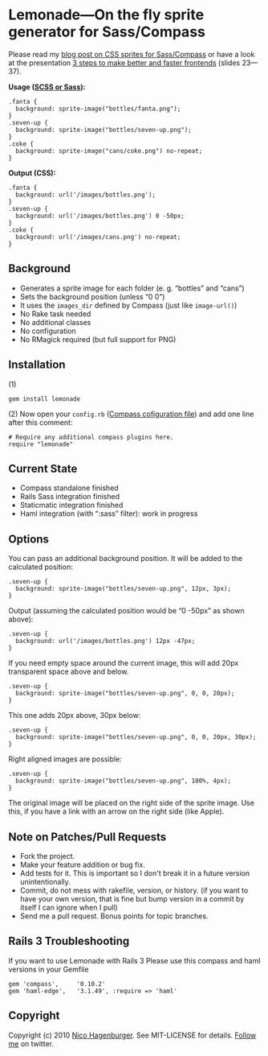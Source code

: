 Lemonade—On the fly sprite generator for Sass/Compass
=====================================================

Please read my [blog post on CSS sprites for Sass/Compass](http://www.hagenburger.net/BLOG/Lemonade-CSS-Sprites-for-Sass-Compass.html) or have a look at the presentation [3 steps to make better and faster frontends](http://www.slideshare.net/hagenburger/3-steps-to-make-better-faster-frontends) (slides 23—37).


**Usage ([SCSS or Sass](http://sass-lang.com/docs/yardoc/file.SASS_REFERENCE.html)):**

    .fanta {
      background: sprite-image("bottles/fanta.png");
    }
    .seven-up {
      background: sprite-image("bottles/seven-up.png");
    }
    .coke {
      background: sprite-image("cans/coke.png") no-repeat;
    }

**Output (CSS):**

    .fanta {
      background: url('/images/bottles.png');
    }
    .seven-up {
      background: url('/images/bottles.png') 0 -50px;
    }
    .coke {
      background: url('/images/cans.png') no-repeat;
    }


Background
----------

* Generates a sprite image for each folder (e. g. “bottles” and “cans”)
* Sets the background position (unless “0 0”)
* It uses the `images_dir` defined by Compass (just like `image-url()`)
* No Rake task needed
* No additional classes
* No configuration
* No RMagick required (but full support for PNG)


Installation
------------

(1)

    gem install lemonade
   
(2) 
Now open your `config.rb` ([Compass cofiguration file](http://compass-style.org/docs/tutorials/configuration-reference/)) and add one line after this comment:

    # Require any additional compass plugins here.
    require "lemonade"
    

Current State
-------------

* Compass standalone finished
* Rails Sass integration finished
* Staticmatic integration finished
* Haml integration (with “:sass” filter): work in progress


Options
-------

You can pass an additional background position.
It will be added to the calculated position:

    .seven-up {
      background: sprite-image("bottles/seven-up.png", 12px, 3px);
    }

Output (assuming the calculated position would be “0 -50px” as shown above):

    .seven-up {
      background: url('/images/bottles.png') 12px -47px;
    }

If you need empty space around the current image, this will add 20px transparent space above and below.

    .seven-up {
      background: sprite-image("bottles/seven-up.png", 0, 0, 20px);
    }
    
This one adds 20px above, 30px below:
    
    .seven-up {
      background: sprite-image("bottles/seven-up.png", 0, 0, 20px, 30px);
    }

Right aligned images are possible:

    .seven-up {
      background: sprite-image("bottles/seven-up.png", 100%, 4px);
    }
    
The original image will be placed on the right side of the sprite image.
Use this, if you have a link with an arrow on the right side (like Apple).


Note on Patches/Pull Requests
-----------------------------

* Fork the project.
* Make your feature addition or bug fix.
* Add tests for it. This is important so I don't break it in a
  future version unintentionally.
* Commit, do not mess with rakefile, version, or history.
  (if you want to have your own version, that is fine but bump version in a commit by itself I can ignore when I pull)
* Send me a pull request. Bonus points for topic branches.


Rails 3 Troubleshooting
-----------------------

If you want to use Lemonade with Rails 3 Please use this compass and haml versions in your Gemfile

    gem 'compass',     '0.10.2'
    gem 'haml-edge',   '3.1.49', :require => 'haml'


Copyright
---------

Copyright (c) 2010 [Nico Hagenburger](http://www.hagenburger.net).
See MIT-LICENSE for details.
[Follow me](http://twitter.com/hagenburger) on twitter.
